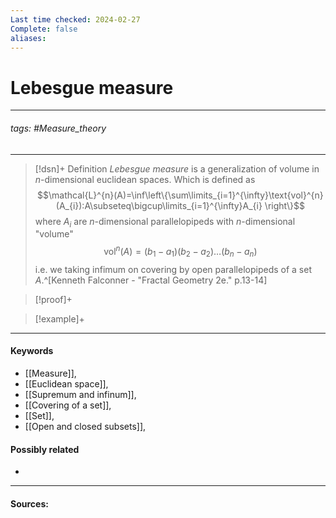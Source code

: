 ```yaml
---
Last time checked: 2024-02-27
Complete: false
aliases:
---
```

# Lebesgue measure
***
###### tags: #Measure_theory 
***
>[!dsn]+ Definition
>*Lebesgue measure* is a generalization of volume in $n$-dimensional euclidean spaces. Which is defined as 
>$$\mathcal{L}^{n}(A)=\inf\left\{\sum\limits_{i=1}^{\infty}\text{vol}^{n}(A_{i}):A\subseteq\bigcup\limits_{i=1}^{\infty}A_{i} \right\}$$
>where $A_{i}$ are $n$-dimensional parallelopipeds with $n$-dimensional "volume" 
>$$\text{vol}^{n}(A)=(b_{1}-a_{1})(b_{2}-a_{2})\dots(b_{n}-a_{n})$$
>i.e. we taking infimum on covering by open parallelopipeds of a set $A$.^[Kenneth Falconner - "Fractal Geometry 2e." p.13-14]

>[!proof]+
>

>[!example]+ 
>
***
#### Keywords
- [[Measure]],
- [[Euclidean space]],
- [[Supremum and infinum]],
- [[Covering of a set]],
- [[Set]],
- [[Open and closed subsets]],
#### Possibly related
- 
***
#### Sources: